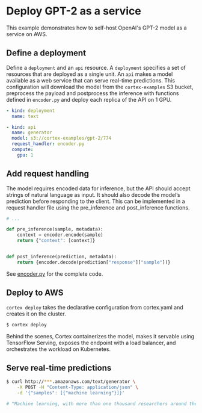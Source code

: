 # Deploy GPT-2 as a service

This example demonstrates how to self-host OpenAI's GPT-2 model as a service on AWS.

## Define a deployment

Define a `deployment` and an `api` resource. A `deployment` specifies a set of resources that are deployed as a single unit. An `api` makes a model available as a web service that can serve real-time predictions. This configuration will download the model from the `cortex-examples` S3 bucket, preprocess the payload and postprocess the inference with functions defined in `encoder.py` and deploy each replica of the API on 1 GPU.

```yaml
- kind: deployment
  name: text

- kind: api
  name: generator
  model: s3://cortex-examples/gpt-2/774
  request_handler: encoder.py
  compute:
    gpu: 1
```

## Add request handling

The model requires encoded data for inference, but the API should accept strings of natural language as input. It should also decode the model’s prediction before responding to the client. This can be implemented in a request handler file using the pre_inference and post_inference functions.

```python
# ...

def pre_inference(sample, metadata):
    context = encoder.encode(sample)
    return {"context": [context]}


def post_inference(prediction, metadata):
    return {encoder.decode(prediction["response"]["sample"])}
```

See [encoder.py](encoder.py) for the complete code.

## Deploy to AWS

`cortex deploy` takes the declarative configuration from cortex.yaml and creates it on the cluster.

```bash
$ cortex deploy
```

Behind the scenes, Cortex containerizes the model, makes it servable using TensorFlow Serving, exposes the endpoint with a load balancer, and orchestrates the workload on Kubernetes.

## Serve real-time predictions

```bash
$ curl http://***.amazonaws.com/text/generator \
    -X POST -H "Content-Type: application/json" \
    -d '{"samples": [{"machine learning"}]}'

# "Machine learning, with more than one thousand researchers around the world today, are looking to create computer-driven machine learning algorithms that can also be applied to human and social problems, such as education, health care, employment, medicine, politics, or the environment..."
```

